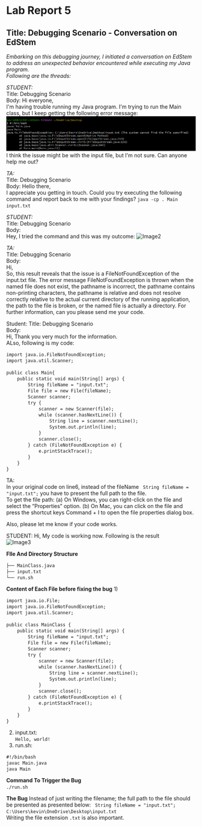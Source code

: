 # Lab Report 5 

## Title: Debugging Scenario - Conversation on EdStem

*Embarking on this debugging journey, I initiated a conversation on EdStem to address an unexpected behavior encountered while executing my Java program.  
Following are the threads:* 

*STUDENT:*  
Title: Debugging Scenario  
Body:
Hi everyone,    
I'm having trouble running my Java program. I'm trying to run the Main class, but I keep getting the following error message:    
![Image1](Error.png)  
I think the issue might be with the input file, but I'm not sure. Can anyone help me out?    

*TA:*  
Title: Debugging Scenario  
Body:
Hello there,  
I appreciate you getting in touch. Could you try executing the following command and report back to me with your findings?
```java -cp . Main input.txt```

*STUDENT:*  
Title: Debugging Scenario    
Body:  
Hey, I tried the command and this was my outcome:
![Image2](TACommand.png)

*TA:*  
Title: Debugging Scenario    
Body:  
Hi,  
So, this result reveals that the issue is a FileNotFoundException of the input.txt file. The error message FileNotFoundException is thrown when the named file does not exist, the pathname is incorrect, the pathname contains non-printing characters, the pathname is relative and does not resolve correctly relative to the actual current directory of the running application, the path to the file is broken, or the named file is actually a directory. For further information, can you please send me your code.

Student:
Title: Debugging Scenario  
Body:  
Hi, Thank you very much for the information.   
ALso, following is my code:  

```import java.io.File;
import java.io.FileNotFoundException;
import java.util.Scanner;

public class Main{
    public static void main(String[] args) {
        String fileName = "input.txt";
        File file = new File(fileName);
        Scanner scanner;
        try {
            scanner = new Scanner(file);
            while (scanner.hasNextLine()) {
                String line = scanner.nextLine();
                System.out.println(line);
            }
            scanner.close();
        } catch (FileNotFoundException e) {
            e.printStackTrace();
        }
    }
}

```

TA:  
In your original code on line6, instead of the fileName
``` String fileName = "input.txt";```
you have to present the full path to the file.     
To get the file path:
(a) On Windows, you can right-click on the file and select the “Properties” option.
(b) On Mac, you can click on the file and press the shortcut keys Command + I to open the file properties dialog box.

Also, please let me know if your code works.

STUDENT:
Hi, My code is working now.
Following is the result  
![Image3](BugFixed.png)




**FIle And Directory Structure**
```project/
├── MainClass.java
├── input.txt
└── run.sh
```

**Content of Each File before fixing the bug**
1)
```
import java.io.File;
import java.io.FileNotFoundException;
import java.util.Scanner;

public class MainClass {
    public static void main(String[] args) {
        String fileName = "input.txt";
        File file = new File(fileName);
        Scanner scanner;
        try {
            scanner = new Scanner(file);
            while (scanner.hasNextLine()) {
                String line = scanner.nextLine();
                System.out.println(line);
            }
            scanner.close();
        } catch (FileNotFoundException e) {
            e.printStackTrace();
        }
    }
}
```
2) input.txt:      
```Hello, world!```  
3) run.sh:
``` 
#!/bin/bash  
javac Main.java  
java Main  
```
**Command To Trigger the Bug**  
```./run.sh```

**The Bug**
Instead of just writing the filename; the full path to the file should be presented as presented below:
``` String fileName = "input.txt";```  
```C:\Users\kevin\OneDrive\Desktop\input.txt```  
Writing the file extension ```.txt``` is also important.


